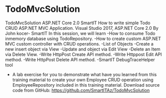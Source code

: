 # TodoMvcSolution
TodoMvcSolution ASP.NET Core 2.0
SmartIT
How to write simple Todo CRUD ASP.NET MVC Application.
Visual Studio 2017, ASP.NET Core 2.0
By John kocer- SmartIT
In this session, we will learn 
-How to consume Todo inmemory database using TodoRepository.
-How to create custom ASP.NET MVC custom controller with CRUD operations.
-List of Objects
-Create a new insert object via View
-Update and object via Edit View
-Delete an Item via Delete View.
-Write HttpPost Create API method.
-Write Httppost Edit API method.
-Write HttpPost Delete API method.
-SmartIT DebugTraceHelper tool
- A lab exercise for you to demonstrate what have you learned from this training material to create your own Employee CRUD operation using EmployeeRepository included in this training material.
Download source code from GitHub: https://github.com/SmartITAz/TodoMvcSolution
